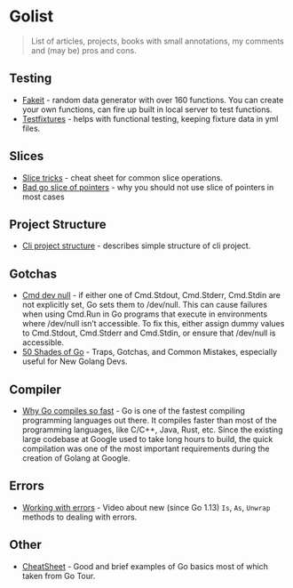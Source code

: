 # Golist
> List of articles, projects, books with small annotations, my comments and (may be) pros and cons.

## Testing
+ [Fakeit](https://github.com/brianvoe/gofakeit) - random data generator with over 160 functions. You can create your own functions, can fire up built in local server to test functions.
+ [Testfixtures](https://github.com/go-testfixtures/testfixtures) - helps with functional testing, keeping fixture data in yml files.

## Slices
+ [Slice tricks](https://ueokande.github.io/go-slice-tricks/) - cheat sheet for common slice operations.
+ [Bad go slice of pointers](https://philpearl.github.io/post/bad_go_slice_of_pointers/) - why you should not use slice of pointers in most cases

## Project Structure
+ [Cli project structure](https://bencane.com/2020/12/29/how-to-structure-a-golang-cli-project/) - describes simple structure of cli project.

## Gotchas
+ [Cmd dev null](https://rohitpaulk.com/articles/cmd-run-dev-null) - if either one of Cmd.Stdout, Cmd.Stderr, Cmd.Stdin are not explicitly set, Go sets them to /dev/null. This can cause failures when using Cmd.Run in Go programs that execute in environments where /dev/null isn’t accessible. To fix this, either assign dummy values to Cmd.Stdout, Cmd.Stderr and Cmd.Stdin, or ensure that /dev/null is accessible.
+ [50 Shades of Go](http://devs.cloudimmunity.com/gotchas-and-common-mistakes-in-go-golang/index.html) - Traps, Gotchas, and Common Mistakes, especially useful for New Golang Devs.

## Compiler
+ [Why Go compiles so fast](https://devrajcoder.medium.com/why-go-compiles-so-fast-772435b6bd86) - Go is one of the fastest compiling programming languages out there. It compiles faster than most of the programming languages, like C/C++, Java, Rust, etc. Since the existing large codebase at Google used to take long hours to build, the quick compilation was one of the most important requirements during the creation of Golang at Google.

## Errors
+ [Working with errors](https://www.youtube.com/watch?v=IKoSsJFdRtI) - Video about new (since Go 1.13) `Is`, `As`, `Unwrap` methods to dealing with errors.

## Other
+ [CheatSheet](https://github.com/a8m/golang-cheat-sheet) - Good and brief examples of Go basics most of which taken from Go Tour.